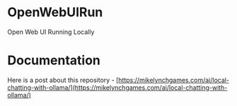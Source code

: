 # OpenWebUIRun
Open Web UI Running Locally

# Documentation
Here is a post about this repository - [https://mikelynchgames.com/ai/local-chatting-with-ollama/](https://mikelynchgames.com/ai/local-chatting-with-ollama/)
